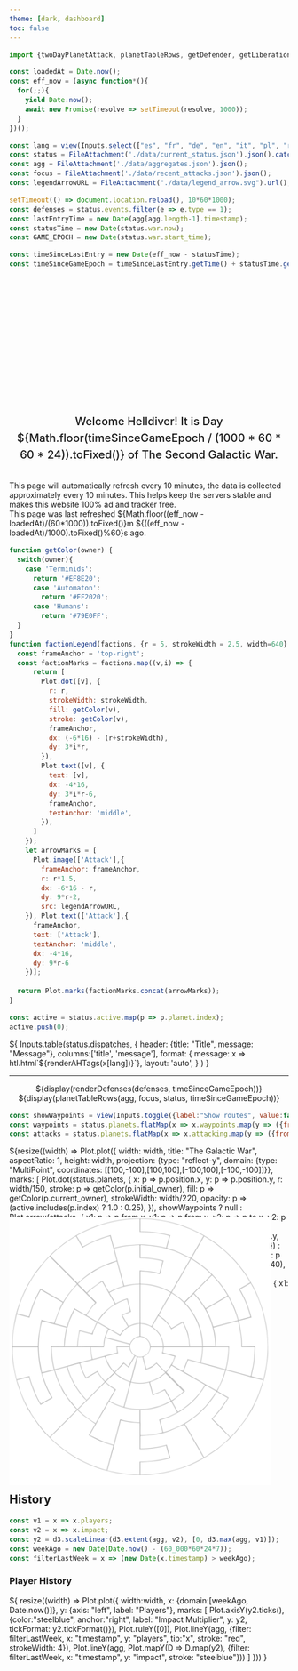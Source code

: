 ```yaml
---
theme: [dark, dashboard]
toc: false
---
```


```js
import {twoDayPlanetAttack, planetTableRows, getDefender, getLiberation, renderDefenses, renderAHTags} from "./components/planet_history.js";
```

<style>

.hero {
  display: flex;
  flex-direction: column;
  align-items: center;
  font-family: var(--sans-serif);
  margin: 1rem 0 2rem;
  text-wrap: balance;
  text-align: center;
}

.hero h1 {
  margin: 2rem 0;
  max-width: none;
  font-size: 14vw;
  font-weight: 900;
  line-height: 1;
  background: linear-gradient(30deg, var(--theme-foreground-focus), currentColor);
  -webkit-background-clip: text;
  -webkit-text-fill-color: transparent;
  background-clip: text;
}

.hero h2 {
  margin: 0;
  max-width: 34em;
  font-size: 20px;
  font-style: initial;
  font-weight: 500;
  line-height: 1.5;
  color: var(--theme-foreground-muted);
}

@media (min-width: 640px) {
  .hero h1 {
    font-size: 90px;
  }
}

.card h2 {
  font-size: 32px;
  text-align:justify;
}

#map-container {
  position:relative;
}

#map {
  position: absolute;
  pointer-events: none;
  object-fit:cover;
  width: calc(100% - 2rem)
}

#map img {
  margin-top:1rem;
}

.center {
  width: 100%;
  text-align: center;
}

.center p {
  width: 100%;
  margin-inline: auto;
}

.center strong {
  font-size: calc(1.25rem + 0.25vw);
}

.center table{
  margin-inline: auto;  
}

.center td {
  padding: inherit auto;
  text-align: center;
}

.center th {
  padding: inherit auto;
  text-align: center;
}

.text-yellow {
  color: yellow;
}

.font-bold {
  font-weight: bold;
}

</style>

```js
const loadedAt = Date.now();
const eff_now = (async function*(){
  for(;;){
    yield Date.now();
    await new Promise(resolve => setTimeout(resolve, 1000));
  }
})();
```

```js
const lang = view(Inputs.select(["es", "fr", "de", "en", "it", "pl", "ru"], {value: "en", label: "Language", width: '4em'}));
const status = FileAttachment('./data/current_status.json').json().catch(() => window.location.reload());
const agg = FileAttachment('./data/aggregates.json').json();
const focus = FileAttachment('./data/recent_attacks.json').json();
const legendArrowURL = FileAttachment("./data/legend_arrow.svg").url();
```

```js
setTimeout(() => document.location.reload(), 10*60*1000);
const defenses = status.events.filter(e => e.type == 1);
const lastEntryTime = new Date(agg[agg.length-1].timestamp);
const statusTime = new Date(status.war.now);
const GAME_EPOCH = new Date(status.war.start_time);
```

```js
const timeSinceLastEntry = new Date(eff_now - statusTime);
const timeSinceGameEpoch = timeSinceLastEntry.getTime() + statusTime.getTime() - GAME_EPOCH.getTime();
```

<div class="hero">
  <h1>Helldivers Dashboard </h1>
  <h2>Welcome Helldiver! It is Day ${Math.floor(timeSinceGameEpoch / (1000 * 60 * 60 * 24)).toFixed()} of The Second Galactic War.</h2>
</div> 


<div class="warning" label="Watch out, Helldiver">
This page will automatically refresh every 10 minutes, the data is collected approximately every 10 minutes. This helps keep the servers stable and makes this website 100% ad and tracker free.
<br>
This page was last refreshed ${Math.floor((eff_now - loadedAt)/(60*1000)).toFixed()}m ${((eff_now - loadedAt)/1000).toFixed()%60}s ago.
</div>

```js
function getColor(owner) {
  switch(owner){
    case 'Terminids':
      return '#EF8E20';
      case 'Automaton':
        return '#EF2020';
      case 'Humans':
        return '#79E0FF';
  }
}
function factionLegend(factions, {r = 5, strokeWidth = 2.5, width=640} = {}) {
  const frameAnchor = 'top-right';
  const factionMarks = factions.map((v,i) => {
      return [
        Plot.dot([v], {
          r: r,
          strokeWidth: strokeWidth,
          fill: getColor(v),
          stroke: getColor(v),
          frameAnchor,
          dx: (-6*16) - (r+strokeWidth),
          dy: 3*i*r,
        }),
        Plot.text([v], {
          text: [v],
          dx: -4*16,
          dy: 3*i*r-6,
          frameAnchor,
          textAnchor: 'middle',
        }),
      ]
    });
    let arrowMarks = [
      Plot.image(['Attack'],{ 
        frameAnchor: frameAnchor,
        r: r*1.5,
        dx: -6*16 - r,
        dy: 9*r-2,
        src: legendArrowURL,
    }), Plot.text(['Attack'],{
      frameAnchor,
      text: ['Attack'],
      textAnchor: 'middle',
      dx: -4*16,
      dy: 9*r-6
    })];

  return Plot.marks(factionMarks.concat(arrowMarks));
}
```

```js
const active = status.active.map(p => p.planet.index);
active.push(0);
```
<div class="grid grid-cols-2">
  <div class="card">
    <div>
    ${
      Inputs.table(status.dispatches, {
        header: {title: "Title", message: "Message"}, 
        columns:['title', 'message'],
        format: { message: x => htl.html`<span style="white-space:normal">${renderAHTags(x[lang])}`},
        layout: 'auto',
        }
      )
    }</div>
    <hr>
    <div class="center">
   ${display(renderDefenses(defenses, timeSinceGameEpoch))}
   </div>
  </div>
  <div class="center card">
    ${display(planetTableRows(agg, focus, status, timeSinceGameEpoch))}
    </div>
  </div>
</div>

```js
const showWaypoints = view(Inputs.toggle({label:"Show routes", value:false}))
const waypoints = status.planets.flatMap(x => x.waypoints.map(y => ({from:x.position, to:status.planets[y].position})));
const attacks = status.planets.flatMap(x => x.attacking.map(y => ({from:x.position, to:status.planets[y].position})));
```

<div class="grid grid-cols-4" style="grid-auto-rows: auto;">
  <div id="map-container" class="card grid-colspan-2 grid-rowspan-2">
    <div id="map">
    <h2>&nbsp;</h2>
    <img src="./data/sector_map.svg">
    </div>
    <div>${resize((width) => Plot.plot({
        width: width,
        title: "The Galactic War",
        aspectRatio: 1,
        height: width,
        projection: {type: "reflect-y", domain: {type: "MultiPoint", coordinates: [[100,-100],[100,100],[-100,100],[-100,-100]]}},
        marks: [
          Plot.dot(status.planets, {
            x: p => p.position.x,
            y: p => p.position.y, 
            r: width/150, 
            stroke: p => getColor(p.initial_owner),
            fill: p => getColor(p.current_owner), 
            strokeWidth: width/220,
            opacity: p => (active.includes(p.index) ? 1.0 : 0.25),
          }),
          showWaypoints ? null : Plot.arrow(attacks, {
            x1: p => p.from.x,
            y1: p => p.from.y,
            x2: p => p.to.x,
            y2: p => p.to.y,
            bend: true,
            inset: width/110,
            strokeWidth: width/440,
          }),
          showWaypoints ? Plot.link(waypoints, {
            x1: p => p.from.x,
            y1: p => p.from.y,
            x2: p => p.to.x,
            y2: p => p.to.y,
            inset: width/110,
            strokeWidth: width/880,
          }) : null,
          Plot.rect(status.active, {
            x1: p => p.planet.position.x-(width/440),
            y1: p => p.planet.position.y-(width/220),
            x2: p => p.planet.position.x+(width/440),
            y2: p => p.planet.position.y-(width/220)+1,
            stroke: "black",
            fill: p => getColor(getDefender(status, p.planet.index))
          }),
          Plot.rect(status.active, {
            x1: p => p.planet.position.x-(width/440),
            y1: p => p.planet.position.y-(width/220),
            x2: p => (p.planet.position.x-(width/440))+((width/220)*(getLiberation(p.planet.index, status, defenses)/100)),
            y2: p => p.planet.position.y-(width/220)+1,
            stroke: "black",
            fill: p => getColor('Humans')
          }),
          Plot.tip(status.planets, Plot.pointer({
            x: p => p.position.x, 
            y: p => p.position.y,
            title: p => [`${p.name}\n`, `Liberation: ${getLiberation(p.index, status, defenses).toFixed(2)}%`, `Players: ${p.statistics.player_count}`].join("\n"), fontSize: 20})
          ),
          factionLegend(['Humans', 'Terminids', 'Automaton'], {r:width/150, strokeWidth:width/220, width}),
        ],
        tip: true,
      }))
    }</div>
  </div>
  <div class="card grid-colspan-1" style="padding:1rem;">
  ${resize((width) => twoDayPlanetAttack(width, agg, focus[0][0], status.planets[focus[0][0]]))}
  </div>
  <div class="card grid-colspan-1">${resize((width) => twoDayPlanetAttack(width, agg, focus[1][0], status.planets[focus[1][0]]))}</div>
  <div class="card grid-colspan-1">${resize((width) => twoDayPlanetAttack(width, agg, focus[2][0], status.planets[focus[2][0]]))}</div>
  <div class="card grid-colspan-1">${resize((width) => twoDayPlanetAttack(width, agg, focus[3][0], status.planets[focus[3][0]]))}</div>
</div>

## History

```js
const v1 = x => x.players;
const v2 = x => x.impact;
const y2 = d3.scaleLinear(d3.extent(agg, v2), [0, d3.max(agg, v1)]);
const weekAgo = new Date(Date.now() - (60_000*60*24*7));
const filterLastWeek = x => (new Date(x.timestamp) > weekAgo);
```

### Player History

<div class="grid grid-cols-1">
  <div class="card">${
    resize((width) => Plot.plot({
      width:width,
      x: {domain:[weekAgo, Date.now()]},
      y: {axis: "left", label: "Players"},
      marks: [
        Plot.axisY(y2.ticks(), {color:"steelblue", anchor:"right", label: "Impact Multiplier", y: y2, tickFormat: y2.tickFormat()}),
        Plot.ruleY([0]),
        Plot.lineY(agg, {filter: filterLastWeek, x: "timestamp", y: "players", tip:"x", stroke: "red", strokeWidth: 4}),
        Plot.lineY(agg, Plot.mapY(D => D.map(y2), {filter: filterLastWeek, x: "timestamp", y: "impact", stroke: "steelblue"}))
      ]
    }))
  }</div>
</div>
